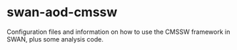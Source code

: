 # swan-aod-cmssw
Configuration files and information on how to use the CMSSW framework in SWAN, plus some analysis code.
